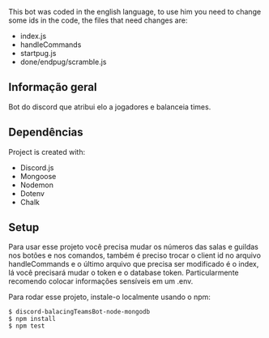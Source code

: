 This bot was coded in the english language, to use him you need to change some ids in the code, the files that need changes are:
* index.js
* handleCommands
* startpug.js
* done/endpug/scramble.js

## Informação geral
Bot do discord que atribui elo a jogadores e balanceia times.


	
## Dependências
Project is created with:

* Discord.js
* Mongoose
* Nodemon
* Dotenv
* Chalk

	
## Setup
Para usar esse projeto você precisa mudar os números das salas e guildas nos botões e nos comandos, também é preciso trocar o client id no arquivo handleCommands e o último arquivo que precisa ser modificado é o index, lá você precisará mudar o token e o database token. Particularmente recomendo colocar informações sensíveis em um .env.



Para rodar esse projeto, instale-o localmente usando o npm:

```
$ discord-balacingTeamsBot-node-mongodb
$ npm install
$ npm test

```


